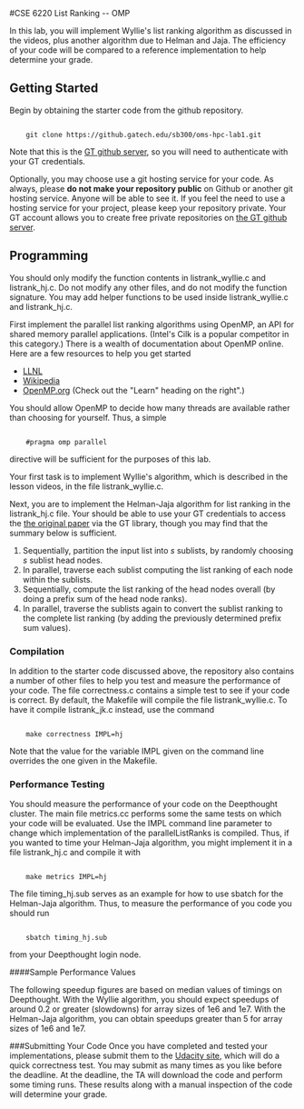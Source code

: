 #CSE 6220 List Ranking -- OMP
<!-- #CSE 6220 List Ranking -- Cilk Plus -->

In this lab, you will implement Wyllie's list ranking algorithm as discussed in the videos, plus another algorithm due to Helman and Jaja.  The efficiency of your code will be compared to a reference implementation to help determine your grade.

## Getting Started
Begin by obtaining the starter code from the github repository.

<pre><code>
	git clone https://github.gatech.edu/sb300/oms-hpc-lab1.git
</code></pre>

Note that this is the [GT github server](https:github.gatech.edu), so you will need to authenticate with your GT credentials.

Optionally, you may choose use a git hosting service for your code.  As always, please **do not make your repository public** on Github or another git hosting service.  Anyone will be able to see it.  If you feel the need to use a hosting service for your project, please keep your repository private.  Your GT account allows you to create free private repositories on [the GT github server](https:github.gatech.edu).


## Programming
You should only modify the function contents in listrank_wyllie.c and listrank_hj.c. Do not modify any other files, and do not modify the function signature. You may add helper functions to be used inside listrank_wyllie.c and listrank_hj.c.
<!--
First implement the parallel list ranking algorithms using Cilk Plus, an extension of C++ and C for shared memory parallel applications. Cilk Plus is available on Intel compilers and GCC 5.2.0. There is a wealth of documentation about Cilk Plus online.  Here are a few resources to help you get started:

*  [cilkplus.org](https://www.cilkplus.org/)
*  [Wikipedia](https://en.wikipedia.org/wiki/Cilk)
*  [Cilk Plus Tutorial](https://www.cilkplus.org/cilk-plus-tutorial)

You should allow Cilk Plus to decide how many threads are available rather than choosing for yourself.  Thus, for example, using 'cilk_for' should not entail tuning the number of iterations.
-->
First implement the parallel list ranking algorithms using OpenMP, an API for shared memory parallel applications.  (Intel's Cilk is a popular competitor in this category.)  There is a wealth of documentation about OpenMP online.  Here are a few resources to help you get started

*  [LLNL](https://computing.llnl.gov/tutorials/openMP/)
*  [Wikipedia](https://en.wikipedia.org/wiki/OpenMP)
*  [OpenMP.org](http://openmp.org/wp/resources/) (Check out the "Learn" heading on the right".)

You should allow OpenMP to decide how many threads are available rather than choosing for yourself.  Thus, a simple

<pre><code>
	#pragma omp parallel
</code></pre>

directive will be sufficient for the purposes of this lab.

Your first task is to implement Wyllie's algorithm, which is described in the lesson videos, in the file listrank_wyllie.c.  

Next, you are to implement the Helman-Jaja algorithm for list ranking in the listrank_hj.c file.  Your should be able to use your GT credentials to access the [the original paper](http://link.springer.com.prx.library.gatech.edu/chapter/10.1007/3-540-48518-X_3) via the GT library, though you may find that the summary below is sufficient.

1. Sequentially, partition the input list into *s* sublists, by randomly choosing *s* sublist head nodes.
2. In parallel, traverse each sublist computing the list ranking of each node within the sublists.
3. Sequentially, compute the list ranking of the head nodes overall (by doing a prefix sum of the head node ranks).
4. In parallel, traverse the sublists again to convert the sublist ranking to the complete list ranking (by adding the previously determined prefix sum values).


### Compilation
In addition to the starter code discussed above, the repository also contains a number of other files to help you test and measure the performance of your code.  The file correctness.c contains a simple test to see if your code is correct.  By default, the Makefile will compile the file listrank_wyllie.c.  To have it compile listrank_jk.c instead, use the command

<pre><code>
	make correctness IMPL=hj
</code></pre>

Note that the value for the variable IMPL given on the command line overrides the one given in the Makefile.

### Performance Testing
You should measure the performance of your code on the Deepthought cluster. The main file metrics.cc performs some the same tests on which your code will be evaluated.  Use the IMPL command line parameter to change which implementation of the parallelListRanks is compiled.  Thus, if you wanted to time your Helman-Jaja algorithm, you might implement it in a file listrank_hj.c and compile it with

<pre><code>
	make metrics IMPL=hj
</code></pre>

The file timing_hj.sub serves as an example for how to use sbatch for the Helman-Jaja algorithm.  Thus, to measure the performance of you code you should run

<pre><code>
	sbatch timing_hj.sub
</code></pre>

from your Deepthought login node.

####Sample Performance Values

The following speedup figures are based on median values of timings on Deepthought. With the Wyllie algorithm, you should expect speedups of around 0.2 or greater (slowdowns) for array sizes of 1e6 and 1e7. With the Helman-Jaja algorithm, you can obtain speedups greater than 5 for array sizes of 1e6 and 1e7.

###Submitting Your Code
Once you have completed and tested your implementations, please submit them to the [Udacity site](https://www.udacity.com/course/viewer#!/c-ud281/l-4329489524/m-4616289189), which will do a quick correctness test.  You may submit as many times as you like before the deadline.  At the deadline, the TA will download the code and perform some timing runs.  These results along with a manual inspection of the code will determine your grade.

